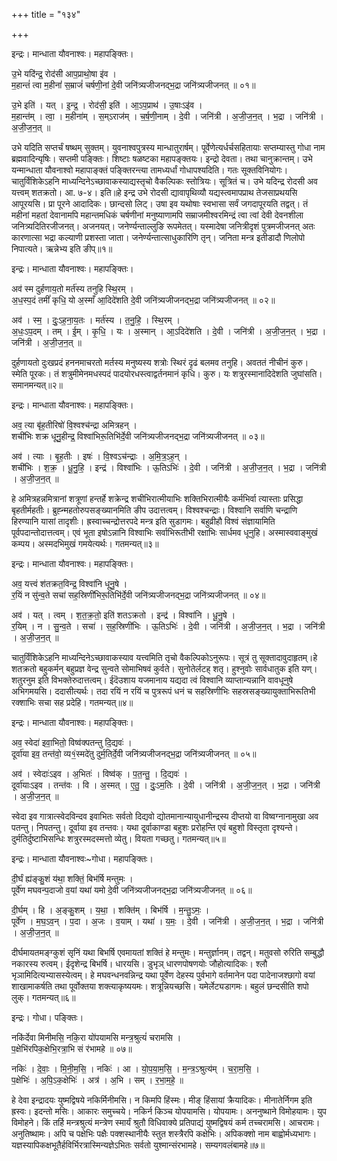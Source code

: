 +++
title = "१३४"

+++


इन्द्रः। मान्धाता यौवनाश्वः। महापङ्क्तिः।

उ॒भे यदि॑न्द्र॒ रोद॑सी आप॒प्राथो॒षा इ॑व ।  
म॒हान्तं॑ त्वा म॒हीनां॑ स॒म्राजं॑ चर्षणी॒नां दे॒वी जनि॑त्र्यजीजनद्भ॒द्रा जनि॑त्र्यजीजनत् ॥ ०१॥

उ॒भे इति॑ । यत् । इ॒न्द्र॒ । रोद॑सी॒ इति॑ । आ॒ऽप॒प्राथ॑ । उ॒षाःऽइ॑व ।  
म॒हान्त॑म् । त्वा॒ । म॒हीना॑म् । स॒म्ऽराज॑म् । च॒र्ष॒णी॒नाम् । दे॒वी । जनि॑त्री । अ॒जी॒ज॒न॒त् । भ॒द्रा । जनि॑त्री । अ॒जी॒ज॒न॒त् ॥

उभे यदिति सप्तर्चं षष्थम् सुक्तम्। युवनाश्वपुत्रस्य मान्धातुरार्षम्। पूर्वेणेत्यर्धर्चसहितायाः सप्तम्यास्तु गोधा नाम ब्रह्मवादिन्यृषिः। सप्तमी पङ्क्तिः। शिष्टाः षळष्टका महापङ्क्तयः। इन्द्रो देवता। तथा चानुक्रान्तम्। उभे यन्मान्धाता यौवनाश्वो महापाङ्क्तं पङ्क्तिरन्त्या तामध्यर्धां गोधापश्यदिति। गतः सूक्तविनियोगः। चातुर्विंशिकेऽहनि माध्यन्दिनेऽच्छावाकस्याद्यस्तृचो वैकल्पिकः स्तोत्रियः। सूत्रितं च। उभे यदिन्द्र रोदसी अव यत्त्वम् शतक्रतो। आ. ७-४। इति॥हे इन्द्र उभे रोदसी द्यावापृथिव्यौ यद्यस्त्वमापप्राथ तेजसाप्रथयसि आपूरयसि। प्रा पूरने आदादिकः। छान्दसो लिट्। उषा इव यथोषाः स्वभासा सर्वं जगदापूरयति तद्वत्। तं महीनां महतां देवानामपि महान्तमधिकं चर्षणीनां मनुष्याणामपि सम्राजमीश्वरमिन्द्रं त्वा त्वां देवी देवनशीला जनित्र्यदितिरजीजनत्। अजनयत्। जनेर्ण्यन्ताल्लुङि रूपमेतत्। यस्मादेषा जनित्रीदृशं पुत्रमजीजनत् अतः कारणात्सा भद्रा कल्याणी प्रशस्ता जाता। जनेर्ण्यन्तात्साधुकारिणि तृन्। जनिता मन्त्र इतीडादौ णिलोपो निपात्यते। ऋन्नेभ्य इति ङीप्॥१॥

इन्द्रः। मान्धाता यौवनाश्वः। महापङ्क्तिः।

अव॑ स्म दुर्हणाय॒तो मर्त॑स्य तनुहि स्थि॒रम् ।  
अ॒ध॒स्प॒दं तमीं॑ कृधि॒ यो अ॒स्माँ आ॒दिदे॑शति दे॒वी जनि॑त्र्यजीजनद्भ॒द्रा जनि॑त्र्यजीजनत् ॥ ०२॥

अव॑ । स्म॒ । दुः॒ऽह॒ना॒य॒तः । मर्त॑स्य । त॒नु॒हि॒ । स्थि॒रम् ।  
अ॒धः॒ऽप॒दम् । तम् । ई॒म् । कृ॒धि॒ । यः । अ॒स्मान् । आ॒ऽदिदे॑शति । दे॒वी । जनि॑त्री । अ॒जी॒ज॒न॒त् । भ॒द्रा । जनि॑त्री । अ॒जी॒ज॒न॒त् ॥

दुर्हणायतो दुःखप्रदं हननमाचरतो मर्तस्य मनुष्यस्य शत्रोः स्थिरं दृढं बलमव तनुहि। अवततं नीचीनं कुरु। स्मेति पूरकः। तं शत्रुमीमेनमधस्पदं पादयोरधस्त्वाद्वर्तनमानं कृधि। कुरु। यः शत्रुरस्मानादिदेशति जुघांसति। समानमन्यत्॥२॥

इन्द्रः। मान्धाता यौवनाश्वः। महापङ्क्तिः।

अव॒ त्या बृ॑ह॒तीरिषो॑ वि॒श्वश्च॑न्द्रा अमित्रहन् ।  
शची॑भिः शक्र धूनु॒हीन्द्र॒ विश्वा॑भिरू॒तिभि॑र्दे॒वी जनि॑त्र्यजीजनद्भ॒द्रा जनि॑त्र्यजीजनत् ॥ ०३॥

अव॑ । त्याः । बृ॒ह॒तीः । इषः॑ । वि॒श्वऽच॑न्द्राः । अ॒मि॒त्र॒ऽह॒न् ।  
शची॑भिः । श॒क्र॒ । धू॒नु॒हि॒ । इन्द्र॑ । विश्वा॑भिः । ऊ॒तिऽभिः॑ । दे॒वी । जनि॑त्री । अ॒जी॒ज॒न॒त् । भ॒द्रा । जनि॑त्री । अ॒जी॒ज॒न॒त् ॥

हे अमित्रहन्नमित्रानां शत्रूणां हन्तर्हे शक्रेन्द्र शचीभिरात्मीयाभिः शक्तिभिरात्मीयैः कर्मभिर्वा त्यास्ताः प्रसिद्धा बृहतीर्महतीः। ब्रुह्न्महतोरुपसङ्ख्यानमिति ङीप उदात्तत्वम्। विश्वश्चन्द्राः। विश्वानि सर्वाणि चन्द्राणि हिरण्यानि यासां तादृशीः। ह्रस्वाच्चन्द्रोत्तरपदे मन्त्र इति सुडागमः। बहुव्रीहौ विश्वं संज्ञायामिति पूर्वपदान्तोदात्तत्वम्। एवं भूता इषोऽन्नानि विश्वाभिः सर्वाभिरूतीभी रक्षाभिः सार्धमव धूनुहि। अस्मास्ववाङ्मुखं कम्पय। अस्मदभिमुखं गमयेत्यर्थः। गतमन्यत्॥३॥

इन्द्रः। मान्धाता यौवनाश्वः। महापङ्क्तिः।

अव॒ यत्त्वं श॑तक्रत॒विन्द्र॒ विश्वा॑नि धूनु॒षे ।  
र॒यिं न सु॑न्व॒ते सचा॑ सह॒स्रिणी॑भिरू॒तिभि॑र्दे॒वी जनि॑त्र्यजीजनद्भ॒द्रा जनि॑त्र्यजीजनत् ॥ ०४॥

अव॑ । यत् । त्वम् । श॒त॒क्र॒तो॒ इति॑ शतऽक्रतो । इन्द्र॑ । विश्वा॑नि । धू॒नु॒षे ।  
र॒यिम् । न । सु॒न्व॒ते । सचा॑ । स॒ह॒स्रिणी॑भिः । ऊ॒तिऽभिः॑ । दे॒वी । जनि॑त्री । अ॒जी॒ज॒न॒त् । भ॒द्रा । जनि॑त्री । अ॒जी॒ज॒न॒त् ॥

चातुर्विंशिकेऽहनि माध्यन्दिनेऽच्छावाकस्याव यत्त्वमिति तृचो वैकल्पिकोऽनुरूपः। सूत्रं तु सूक्तादावुदाहृतम्।हे शतक्रतो बहुकर्मन् बहुप्रज्ञ वेन्द्र सुन्वते सोमाभिषवं कुर्वते। सुनोतेर्लटह् शतृ। हुश्नुवोः सार्वधातुक इति यण्। शतुरनुम इति विभक्तेरुदात्तत्वम्। ईदॆउशाय यजमानाय यद्यदा त्वं विश्वानि व्याप्तान्यन्नानि वावधूनुषे अभिगमयसि। ददासीत्यर्थः। तदा रयिं न रयिं च पुत्ररूपं धनं च सहस्रिणीभिः सहस्रसङ्ख्यायुक्ताभिरूतिभी रक्शाभिः सचा सह प्रदेहि। गतमन्यत्॥४॥

इन्द्रः। मान्धाता यौवनाश्वः। महापङ्क्तिः।

अव॒ स्वेदा॑ इवा॒भितो॒ विष्व॑क्पतन्तु दि॒द्यवः॑ ।  
दूर्वा॑या इव॒ तन्त॑वो॒ व्य१॒॑स्मदे॑तु दुर्म॒तिर्दे॒वी जनि॑त्र्यजीजनद्भ॒द्रा जनि॑त्र्यजीजनत् ॥ ०५॥

अव॑ । स्वेदाः॑ऽइव । अ॒भितः॑ । विष्व॑क् । प॒त॒न्तु॒ । दि॒द्यवः॑ ।  
दूर्वा॑याःऽइव । तन्त॑वः । वि । अ॒स्मत् । ए॒तु॒ । दुः॒ऽम॒तिः । दे॒वी । जनि॑त्री । अ॒जी॒ज॒न॒त् । भ॒द्रा । जनि॑त्री । अ॒जी॒ज॒न॒त् ॥

स्वेदा इव गात्रात्स्वेदविन्दव इवाभितः सर्वतो दिद्यवो द्योतमानान्यायुधानीन्द्रस्य दीप्तयो वा विष्वग्नानामुखा अव पतन्तु। निपतन्तु। दूर्वाया इव तन्तवः। यथा दूर्वाकाण्डा बहुशः प्ररोहन्ति एवं बहुशो विस्तृता दृश्यन्ते। दुर्मतिर्दुष्टाभिसन्धिः शत्रुरस्मदस्मत्तो व्येतु। वियता गच्छतु। गतमन्यत्॥५॥

इन्द्रः। मान्धाता यौवनाश्वः~गोधा। महापङ्क्तिः।

दी॒र्घं ह्य॑ङ्कु॒शं य॑था॒ शक्तिं॒ बिभ॑र्षि मन्तुमः ।  
पूर्वे॑ण मघवन्प॒दाजो व॒यां यथा॑ यमो दे॒वी जनि॑त्र्यजीजनद्भ॒द्रा जनि॑त्र्यजीजनत् ॥ ०६॥

दी॒र्घम् । हि । अ॒ङ्कु॒शम् । य॒था॒ । शक्ति॑म् । बिभ॑र्षि । म॒न्तु॒ऽमः॒ ।  
पूर्वे॑ण । म॒घ॒ऽव॒न् । प॒दा । अ॒जः । व॒याम् । यथा॑ । य॒मः॒ । दे॒वी । जनि॑त्री । अ॒जी॒ज॒न॒त् । भ॒द्रा । जनि॑त्री । अ॒जी॒ज॒न॒त् ॥

दीर्घमायतमङ्ग्कुशं सृनिं यथा बिभर्षि एवमायतां शक्तिं हे मन्तुमः। मन्तुर्ज्ञानम्। तद्वन्। मतुवसो रुरिति सम्बुद्धौ नकारस्य रुत्वम्। ईदृशेन्द्र बिभर्षि। धारयसि। डुभृञ् धारणपोषणयोः जौहोत्यादिकः। श्लौ भृञामिदित्यभ्यासस्येत्वम्। हे मघवन्धनवन्निन्द्र यथा पूर्वेण देहस्य पुर्वभागे वर्तमानेन पदा पादेनाजश्छागो वयां शाखामाकर्षति तथा पूर्वोक्तया शक्त्याकृष्ययमः। शत्रून्नियच्छसि। यमेर्लेट्यडागमः। बहुलं छन्दसीति शपो लुक्। गतमन्यत्॥६॥

इन्द्रः। गोधा। पङ्क्तिः।

नकि॑र्देवा मिनीमसि॒ नकि॒रा यो॑पयामसि मन्त्र॒श्रुत्यं॑ चरामसि ।  
प॒क्षेभि॑रपिक॒क्षेभि॒रत्रा॒भि सं र॑भामहे ॥ ०७॥

नकिः॑ । दे॒वाः॒ । मि॒नी॒म॒सि॒ । नकिः॑ । आ । यो॒प॒या॒म॒सि॒ । म॒न्त्र॒ऽश्रुत्य॑म् । च॒रा॒म॒सि॒ ।  
प॒क्षेभिः॑ । अ॒पि॒ऽक॒क्षेभिः॑ । अत्र॑ । अ॒भि । सम् । र॒भा॒म॒हे॒ ॥

हे देवा इन्द्रादयः युष्मद्विषये नकिर्मिनीमसि। न किमपि हिंस्मः। मीङ् हिंसायां क्रैयादिकः। मीनातेर्निगम इति ह्रस्वः। इदन्तो मसिः। आकारः समुच्चये। नकिर्न किञ्च योपयामसि। योपयामः। अननुष्थाने विमोहयामः। युप विमोहने। किं तर्हि मन्त्रश्रुत्यं मन्त्रेण स्मार्यं श्रुतौ विधिवाक्ये प्रतिपाद्यं युष्मद्विषयं कर्म तच्चरामसि। आचरामः। अनुतिष्थामः। अपि च पक्षेभिः पक्षैः पक्शस्थानीयैः स्तुत शस्त्रैरपि कक्षेभिः। अपिकक्शो नाम बाह्वोर्मध्यभागः। यज्ञस्यापिकक्षभूतैर्हविर्भिरत्रास्मिन्यज्ञेऽभितः सर्वतो युश्मान्संरभामहे। सम्यगवलंबामहे॥७॥